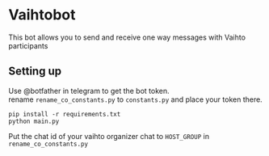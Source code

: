 # Vaihtobot

This bot allows you to send and receive one way messages with Vaihto participants

## Setting up

Use @botfather in telegram to get the bot token.  
rename `rename_co_constants.py` to `constants.py` and place your token there.

`pip install -r requirements.txt`  
`python main.py`

Put the chat id of your vaihto organizer chat to `HOST_GROUP` in `rename_co_constants.py`
